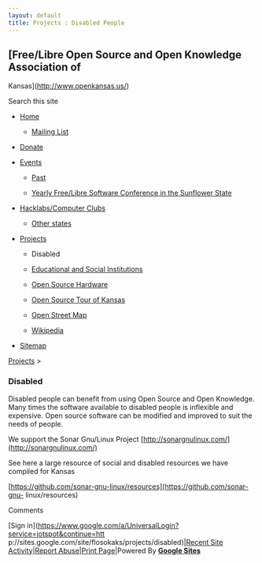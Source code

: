 ```yaml
---
layout: default
title: Projects : Disabled People
---
```

## [Free/Libre Open Source and Open Knowledge Association of
Kansas](http://www.openkansas.us/)

Search this site

  * [Home](/home)

    * [Mailing List](/home/mailing-list)

  * [Donate](/donate)

  * [Events](/events-1)

    * [Past](/events-1/past)

    * [Yearly Free/Libre Software Conference in the Sunflower State](/events-1/yearlyfreelibresoftwareconferenceinthesunflowerstate)

  * [Hacklabs/Computer Clubs](/hacklabscomputer-clubs)

    * [Other states](/hacklabscomputer-clubs/other-states)

  * [Projects](/projects)

    * Disabled

    * [Educational and Social Institutions](/projects/educational-and-social-institutions)

    * [Open Source Hardware](/projects/open-source-hardware)

    * [Open Source Tour of Kansas](/projects/open-source-tour-of-kansas)

    * [Open Street Map](/projects/open-street-map)

    * [Wikipedia](/projects/wikipedia)

  * [Sitemap](/system/app/pages/sitemap/hierarchy)

[Projects](/projects)‎ > ‎

###  Disabled

Disabled people can benefit from using Open Source and Open Knowledge. Many
times the software available to disabled people is inflexible and expensive.
Open source software can be modified and improved to suit the needs of people.

  

We support the Sonar Gnu/Linux Project
[http://sonargnulinux.com/](http://sonargnulinux.com/)

  
See here a large resource of social and disabled resources we have compiled
for Kansas

[https://github.com/sonar-gnu-linux/resources](https://github.com/sonar-gnu-
linux/resources)

Comments

[Sign in](https://www.google.com/a/UniversalLogin?service=jotspot&continue=htt
p://sites.google.com/site/flosokaks/projects/disabled)|[Recent Site
Activity](/system/app/pages/recentChanges)|[Report
Abuse](/system/app/pages/reportAbuse)|[Print Page](javascript:;)|Powered By
**[Google Sites](http://sites.google.com)**

